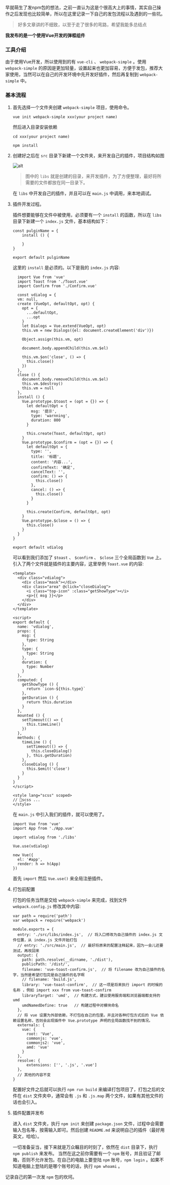 早就萌生了发npm包的想法，之前一直认为这是个很高大上的事情，其实自己操作之后发现也比较简单，所以在这里记录一下自己的发包流程以及遇到的一些坑。

> 好多文章讲的不细致，以至于走了很多的弯路，希望我能多总结点

**我发布的是一个使用Vue开发的弹框组件**

### 工具介绍 

由于使用Vue开发，所以使用到的有 ```vue-cli``` 、 ```webpack-simple``` 。使用 ```webpack-simple``` 的原因是更加轻量，设置起来也更加容易，方便于发包，推荐大家使用，当然可以在自己的开发环境中先开发好插件，然后再复制到 ```webpack-simple``` 中。

### 基本流程

1. 首先选择一个文件夹创建 ```webpack-simple``` 项目，使用命令。

    ```
    vue init webpack-simple xxx(your project name)
    ```
    然后进入目录安装依赖

    ```
    cd xxx(your project name)

    npm install
    ```

2. 创建好之后在 ```src``` 目录下新建一个文件夹，来开发自己的插件，项目结构如图

    ![alt](https://sansiro.me/upload/312cb381d27801e0cfe8186b387ba6fb-WX20181010-174112@2x.png)

    > 图中的 ```libs``` 就是创建的目录，来开发插件，为了方便整理，最好将所需要的文件都放在同一目录下。

    在 ```libs``` 中开发自己的插件，并且可以在 ```main.js``` 中调用，来本地调试。

3. 插件开发过程。
    
    插件想要能够在文件中被使用，必须要有一个 ```install``` 的函数，所以在 ```libs``` 目录下新建一个 ```index.js``` 文件，基本结构如下：

    ```
    const pulginName = {
        install () {

        }
    }

    export default pulginName
    
    ```

    这里的 ```install``` 是必须的。以下是我的 ```index.js``` 内容:

    ```
      import Vue from 'vue'
      import Toast from './Toast.vue'
      import Confirm from './Confirm.vue'

      const vdialog = {
      vm: null,
      create (VueOpt, defaultOpt, opt) {
        opt = {
          ...defaultOpt,
          ...opt
        }
        let Dialogs = Vue.extend(VueOpt, opt)
        this.vm = new Dialogs({el: document.createElement('div')})

        Object.assign(this.vm, opt)

        document.body.appendChild(this.vm.$el)

        this.vm.$on('close', () => {
          this.close()
        })
      },
      close () {
        document.body.removeChild(this.vm.$el)
        this.vm.$destroy()
        this.vm = null
      },
      install () {
        Vue.prototype.$toast = (opt = {}) => {
          let defaultOpt = {
            msg: '提示',
            type: 'warnning',
            duration: 800
          }

          this.create(Toast, defaultOpt, opt)
        }
        Vue.prototype.$confirm = (opt = {}) => {
          let defaultOpt = {
            type: '',
            title: '标题',
            content: '内容...',
            confirmText: '确定',
            cancelText: '',
            confirm: () => {
              this.close()
            },
            cancel: () => {
              this.close()
            }
          }

          this.create(Confirm, defaultOpt, opt)
        }
        Vue.prototype.$close = () => {
          this.close()
        }
      }
    }

    export default vdialog

    ```

    可以看到我们添加了 ```$toast``` 、 ```$confirm``` 、 ```$close``` 三个全局函数到 ```Vue``` 上。引入了两个文件就是插件的主要内容，这里举例 ```Toast.vue``` 的内容:
    
    ```
    <template>
      <div class="vdialog">
        <div class="mask"></div>
        <div class="area" @click="closeDialog">
          <i class="top-icon" :class="getShowType"></i>
          <p>{{ msg }}</p>
        </div>
      </div>
    </template>

    <script>
    export default {
      name: 'vdialog',
      props: {
        msg: {
          type: String
        },
        type: {
          type: String
        },
        duration: {
          type: Number
        }
      },
      computed: {
        getShowType () {
          return `icon-${this.type}`
        },
        getDuration () {
          return this.duration
        }
      },
      mounted () {
        setTimeout(() => {
          this.timeLine()
        })
      },
      methods: {
        timeLine () {
          setTimeout(() => {
            this.closeDialog()
          }, this.getDuration)
        },
        closeDialog () {
          this.$emit('close')
        }
      }
    }
    </script>

    <style lang="scss" scoped>
    // scss ...
    </style>

    ```
    在 ```main.js``` 中引入我们的插件，就可以使用了。

    ```
    import Vue from 'vue'
    import App from './App.vue'

    import vdialog from './libs'

    Vue.use(vdialog)

    new Vue({
      el: '#app',
      render: h => h(App)
    })
    ```
    首先 ```import``` 然后 ```Vue.use()``` 来全局注册插件。

4. 打包前配置

    打包的任务当然是交给 ```webpack-simple``` 来完成，找到文件 ```webpack.config.js``` 修改其中内容:

    ```
    var path = require('path')
    var webpack = require('webpack')

    module.exports = {
      entry: './src/libs/index.js',  // 将入口修改为自己插件的 index.js 文件位置，从 index.js 文件开始打包
      // entry: './src/main.js',  // 最好将原来的配置注释起来，因为一会儿还要测试，再改回来
      output: {
        path: path.resolve(__dirname, './dist'),
        publicPath: '/dist/',
        filename: 'vue-toast-confirm.js',  // 将 filename 改为自己插件的名字，当然是希望打包完是自己插件的名字啊
        // filename: 'build.js',
        library: 'vue-toast-confirm',  // 这一项是将来执行 import 的时候的名称 ，例如 import xxx from vue-toast-confirm
        libraryTarget: 'umd',  // 构建方式，建议使用服务端和浏览器端都支持的 umd 
        umdNamedDefine: true   // 构建过程中对模块命名
      },
      // 将 vue 设置为外部依赖，不打包在自己的包里。并且对各种打包方式后的 Vue 依赖设置名称，否则会出现插件中 Vue.prototype 声明的全局函数找不到的情况。
      externals: {
        vue: {
          root: 'Vue',
          commonjs: 'vue',
          commonjs2: 'vue',
          amd: 'vue'
        }
      },
      resolve: {
          extensions: ['', '.js', '.vue']
      },
      // 其他的内容不变
    }

    ```
    配置好文件之后就可以执行 ```npm run build``` 来编译打包项目了，打包之后的文件在 ```dist``` 文件夹中，通常会有 ```.js``` 和 ```.js.map``` 两个文件，如果有其他文件的话也会引入。

5. 插件配置并发布

    进入 ```dist``` 文件夹，执行 ```npm init``` 来创建 ```package.json``` 文件，过程中会需要输入包名等，按需输入即可。然后创建 ```README.md``` 来说明自己的插件（最好用英文，哈哈）。

    一切准备妥当，接下来就是万众瞩目的时刻了，依然在 ```dist``` 目录下，执行 ```npm publish``` 来发布。
    当然在这之前你需要有一个 ```npm``` 账号，并且验证了邮箱，否则不允许发包。在自己的电脑上要登陆 ```npm``` 账号，```npm login``` 。如果不知道电脑上登陆的是哪个账号的话，执行 ```npm whoami``` 。

记录自己的第一次发 ```npm``` 包的坎坷。
